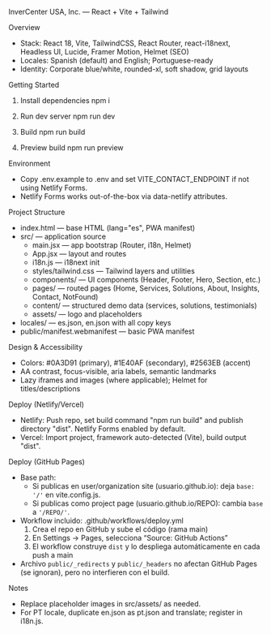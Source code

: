 InverCenter USA, Inc. — React + Vite + Tailwind

Overview
- Stack: React 18, Vite, TailwindCSS, React Router, react-i18next, Headless UI, Lucide, Framer Motion, Helmet (SEO)
- Locales: Spanish (default) and English; Portuguese-ready
- Identity: Corporate blue/white, rounded-xl, soft shadow, grid layouts

Getting Started
1) Install dependencies
   npm i

2) Run dev server
   npm run dev

3) Build
   npm run build

4) Preview build
   npm run preview

Environment
- Copy .env.example to .env and set VITE_CONTACT_ENDPOINT if not using Netlify Forms.
- Netlify Forms works out-of-the-box via data-netlify attributes.

Project Structure
- index.html — base HTML (lang="es", PWA manifest)
- src/ — application source
  - main.jsx — app bootstrap (Router, i18n, Helmet)
  - App.jsx — layout and routes
  - i18n.js — i18next init
  - styles/tailwind.css — Tailwind layers and utilities
  - components/ — UI components (Header, Footer, Hero, Section, etc.)
  - pages/ — routed pages (Home, Services, Solutions, About, Insights, Contact, NotFound)
  - content/ — structured demo data (services, solutions, testimonials)
  - assets/ — logo and placeholders
- locales/ — es.json, en.json with all copy keys
- public/manifest.webmanifest — basic PWA manifest

Design & Accessibility
- Colors: #0A3D91 (primary), #1E40AF (secondary), #2563EB (accent)
- AA contrast, focus-visible, aria labels, semantic landmarks
- Lazy iframes and images (where applicable); Helmet for titles/descriptions

Deploy (Netlify/Vercel)
- Netlify: Push repo, set build command "npm run build" and publish directory "dist". Netlify Forms enabled by default.
- Vercel: Import project, framework auto-detected (Vite), build output "dist".

Deploy (GitHub Pages)
- Base path:
  - Si publicas en user/organization site (usuario.github.io): deja `base: '/'` en vite.config.js.
  - Si publicas como project page (usuario.github.io/REPO): cambia `base` a `'/REPO/'`.
- Workflow incluido: .github/workflows/deploy.yml
  1) Crea el repo en GitHub y sube el código (rama main)
  2) En Settings → Pages, selecciona “Source: GitHub Actions”
  3) El workflow construye `dist` y lo despliega automáticamente en cada push a main
- Archivo `public/_redirects` y `public/_headers` no afectan GitHub Pages (se ignoran), pero no interfieren con el build.

Notes
- Replace placeholder images in src/assets/ as needed.
- For PT locale, duplicate en.json as pt.json and translate; register in i18n.js.
